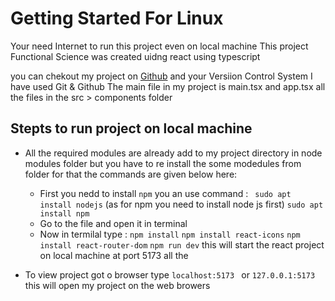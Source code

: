 # Getting Started For Linux
 Your need Internet to run this project even on local machine
This project Functional Science was created uidng react  using typescript

you can chekout my project on [Github](https://github.com/simarjot0032/functional_science) and your Versiion Control System I have used Git & Github
The main file in my project is main.tsx and app.tsx all the files in the src > components folder 

## Stepts to run project on local machine
* All the required modules are already add to my project directory in node modules folder but you have to re install the some modedules from folder for that the commands are given below here: 
  
  * First you nedd to install `npm` you an use command :
   ` sudo apt install nodejs`  (as for npm you need to install node js first)
     `sudo apt install npm`
  * Go to the file and open it in terminal
  * Now in  termilal  type :
    `npm install`
    `npm install react-icons`
    `npm install react-router-dom`
    `npm run dev`
  this will start the react project on local machine at port 5173 all the

* To view project got o browser type `localhost:5173 ` or `127.0.0.1:5173` this will open my project on the web browers

